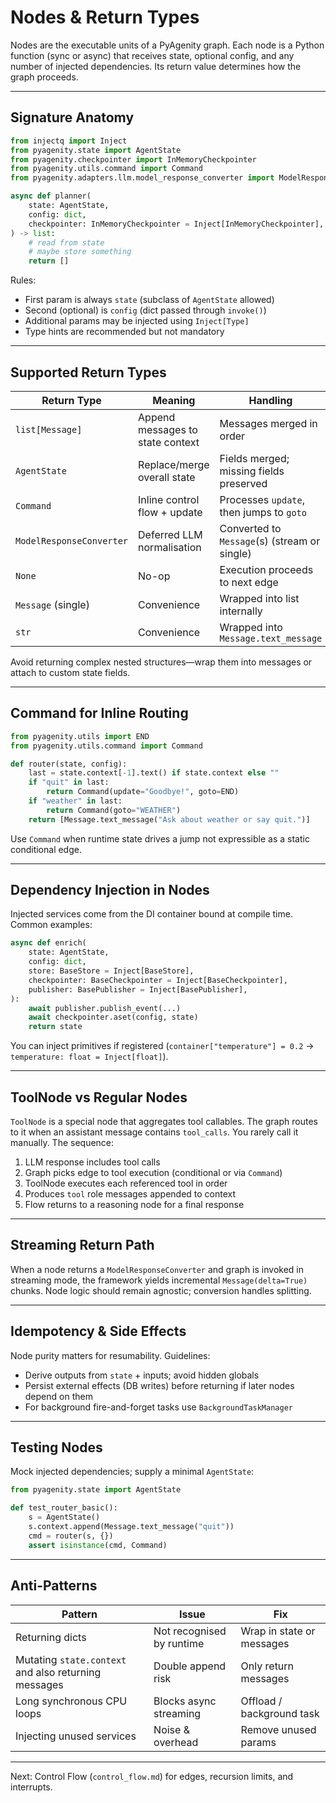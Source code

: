 # Nodes & Return Types

Nodes are the executable units of a PyAgenity graph. Each node is a Python function (sync or async) that receives
state, optional config, and any number of injected dependencies. Its return value determines how the graph proceeds.

---

## Signature Anatomy

```python
from injectq import Inject
from pyagenity.state import AgentState
from pyagenity.checkpointer import InMemoryCheckpointer
from pyagenity.utils.command import Command
from pyagenity.adapters.llm.model_response_converter import ModelResponseConverter

async def planner(
    state: AgentState,
    config: dict,
    checkpointer: InMemoryCheckpointer = Inject[InMemoryCheckpointer],
) -> list:
    # read from state
    # maybe store something
    return []
```

Rules:

- First param is always `state` (subclass of `AgentState` allowed)
- Second (optional) is `config` (dict passed through `invoke()`)
- Additional params may be injected using `Inject[Type]`
- Type hints are recommended but not mandatory

---

## Supported Return Types

| Return Type | Meaning | Handling |
|-------------|---------|----------|
| `list[Message]` | Append messages to state context | Messages merged in order |
| `AgentState` | Replace/merge overall state | Fields merged; missing fields preserved |
| `Command` | Inline control flow + update | Processes `update`, then jumps to `goto` |
| `ModelResponseConverter` | Deferred LLM normalisation | Converted to `Message`(s) (stream or single) |
| `None` | No-op | Execution proceeds to next edge |
| `Message` (single) | Convenience | Wrapped into list internally |
| `str` | Convenience | Wrapped into `Message.text_message` |

Avoid returning complex nested structures—wrap them into messages or attach to custom state fields.

---

## Command for Inline Routing

```python
from pyagenity.utils import END
from pyagenity.utils.command import Command

def router(state, config):
    last = state.context[-1].text() if state.context else ""
    if "quit" in last:
        return Command(update="Goodbye!", goto=END)
    if "weather" in last:
        return Command(goto="WEATHER")
    return [Message.text_message("Ask about weather or say quit.")]
```

Use `Command` when runtime state drives a jump not expressible as a static conditional edge.

---

## Dependency Injection in Nodes

Injected services come from the DI container bound at compile time. Common examples:

```python
async def enrich(
    state: AgentState,
    config: dict,
    store: BaseStore = Inject[BaseStore],
    checkpointer: BaseCheckpointer = Inject[BaseCheckpointer],
    publisher: BasePublisher = Inject[BasePublisher],
):
    await publisher.publish_event(...)
    await checkpointer.aset(config, state)
    return state
```

You can inject primitives if registered (`container["temperature"] = 0.2` → `temperature: float = Inject[float]`).

---

## ToolNode vs Regular Nodes

`ToolNode` is a special node that aggregates tool callables. The graph routes to it when an assistant message contains
`tool_calls`. You rarely call it manually. The sequence:

1. LLM response includes tool calls
2. Graph picks edge to tool execution (conditional or via `Command`)
3. ToolNode executes each referenced tool in order
4. Produces `tool` role messages appended to context
5. Flow returns to a reasoning node for a final response

---

## Streaming Return Path

When a node returns a `ModelResponseConverter` and graph is invoked in streaming mode, the framework yields incremental
`Message(delta=True)` chunks. Node logic should remain agnostic; conversion handles splitting.

---

## Idempotency & Side Effects

Node purity matters for resumability. Guidelines:

- Derive outputs from `state` + inputs; avoid hidden globals
- Persist external effects (DB writes) before returning if later nodes depend on them
- For background fire-and-forget tasks use `BackgroundTaskManager`

---

## Testing Nodes

Mock injected dependencies; supply a minimal `AgentState`:

```python
from pyagenity.state import AgentState

def test_router_basic():
    s = AgentState()
    s.context.append(Message.text_message("quit"))
    cmd = router(s, {})
    assert isinstance(cmd, Command)
```

---

## Anti-Patterns

| Pattern | Issue | Fix |
|---------|-------|-----|
| Returning dicts | Not recognised by runtime | Wrap in state or messages |
| Mutating `state.context` and also returning messages | Double append risk | Only return messages |
| Long synchronous CPU loops | Blocks async streaming | Offload / background task |
| Injecting unused services | Noise & overhead | Remove unused params |

---

Next: Control Flow (`control_flow.md`) for edges, recursion limits, and interrupts.
